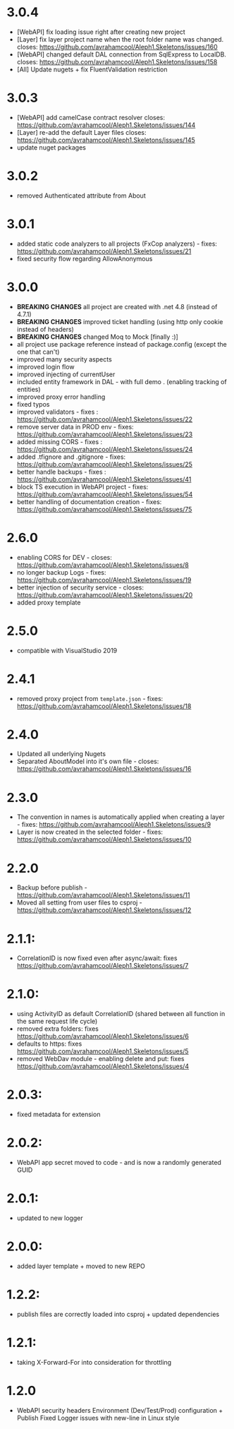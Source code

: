 # 3.0.4
* [WebAPI] fix loading issue right after creating new project
* [Layer] fix layer project name when the root folder name was changed. closes: https://github.com/avrahamcool/Aleph1.Skeletons/issues/160
* [WebAPI] changed default DAL connection from SqlExpress to LocalDB. closes: https://github.com/avrahamcool/Aleph1.Skeletons/issues/158
* [All] Update nugets + fix FluentValidation restriction

# 3.0.3
* [WebAPI] add camelCase contract resolver closes: https://github.com/avrahamcool/Aleph1.Skeletons/issues/144
* [Layer] re-add the default Layer files closes: https://github.com/avrahamcool/Aleph1.Skeletons/issues/145
* update nuget packages

# 3.0.2
* removed Authenticated attribute from About


# 3.0.1
* added static code analyzers to all projects (FxCop analyzers) - fixes: https://github.com/avrahamcool/Aleph1.Skeletons/issues/21
* fixed security flow regarding AllowAnonymous


# 3.0.0
*  **BREAKING CHANGES** all project are created with .net 4.8 (instead of 4.7.1)
*  **BREAKING CHANGES** improved ticket handling (using http only cookie instead of headers)
*  **BREAKING CHANGES** changed Moq to Mock [finally :)]
* all project use package reference instead of package.config (except the one that can't)
* improved many security aspects
* improved login flow
* improved injecting of currentUser
* included entity framework in DAL - with full demo . (enabling tracking of entities)
* improved proxy error handling
* fixed typos
* improved validators - fixes : https://github.com/avrahamcool/Aleph1.Skeletons/issues/22
* remove server data in PROD env - fixes: https://github.com/avrahamcool/Aleph1.Skeletons/issues/23
* added missing CORS - fixes : https://github.com/avrahamcool/Aleph1.Skeletons/issues/24
* added .tfignore and .gitignore - fixes: https://github.com/avrahamcool/Aleph1.Skeletons/issues/25
* better handle backups - fixes : https://github.com/avrahamcool/Aleph1.Skeletons/issues/41
* block TS execution in WebAPI project - fixes: https://github.com/avrahamcool/Aleph1.Skeletons/issues/54
* better handling of documentation creation - fixes: https://github.com/avrahamcool/Aleph1.Skeletons/issues/75

# 2.6.0
* enabling CORS for DEV - closes: https://github.com/avrahamcool/Aleph1.Skeletons/issues/8
* no longer backup Logs - fixes: https://github.com/avrahamcool/Aleph1.Skeletons/issues/19
* better injection of security service - closes: https://github.com/avrahamcool/Aleph1.Skeletons/issues/20
* added proxy template

# 2.5.0
* compatible with VisualStudio 2019

# 2.4.1
* removed proxy project from `template.json` - fixes: https://github.com/avrahamcool/Aleph1.Skeletons/issues/18

# 2.4.0
* Updated all underlying Nugets
* Separated AboutModel into it's own file - closes: https://github.com/avrahamcool/Aleph1.Skeletons/issues/16

# 2.3.0
* The convention in names is automatically applied when creating a layer - fixes: https://github.com/avrahamcool/Aleph1.Skeletons/issues/9
* Layer is now created in the selected folder - fixes: https://github.com/avrahamcool/Aleph1.Skeletons/issues/10

# 2.2.0
* Backup before publish - https://github.com/avrahamcool/Aleph1.Skeletons/issues/11
* Moved all setting from user files to csproj - https://github.com/avrahamcool/Aleph1.Skeletons/issues/12

# 2.1.1:
* CorrelationID is now fixed even after async/await: fixes https://github.com/avrahamcool/Aleph1.Skeletons/issues/7

# 2.1.0:
* using ActivityID as default CorrelationID (shared between all function in the same request life cycle)
* removed extra folders: fixes https://github.com/avrahamcool/Aleph1.Skeletons/issues/6
* defaults to https: fixes https://github.com/avrahamcool/Aleph1.Skeletons/issues/5
* removed WebDav module - enabling delete and put: fixes https://github.com/avrahamcool/Aleph1.Skeletons/issues/4

# 2.0.3:
* fixed metadata for extension

# 2.0.2:
* WebAPI app secret moved to code - and is now a randomly generated GUID

# 2.0.1:
* updated to new logger

# 2.0.0:
* added layer template + moved to new REPO

# 1.2.2:
* publish files are correctly loaded into csproj + updated dependencies

# 1.2.1:
* taking X-Forward-For into consideration for throttling

# 1.2.0
* WebAPI security headers Environment (Dev/Test/Prod) configuration + Publish Fixed Logger issues with new-line in Linux style
